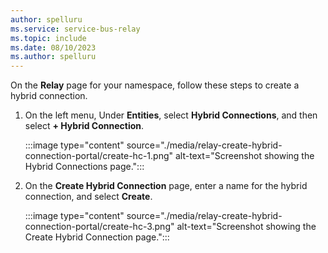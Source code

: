 ```yaml
---
author: spelluru
ms.service: service-bus-relay
ms.topic: include
ms.date: 08/10/2023
ms.author: spelluru
---
```

On the **Relay** page for your namespace, follow these steps to create a hybrid connection.

1. On the left menu, Under **Entities**, select **Hybrid Connections**, and then select **+ Hybrid Connection**.

    :::image type="content" source="./media/relay-create-hybrid-connection-portal/create-hc-1.png" alt-text="Screenshot showing the Hybrid Connections page.":::
2. On the **Create Hybrid Connection** page, enter a name for the hybrid connection, and select **Create**. 
   
    :::image type="content" source="./media/relay-create-hybrid-connection-portal/create-hc-3.png" alt-text="Screenshot showing the Create Hybrid Connection page.":::



